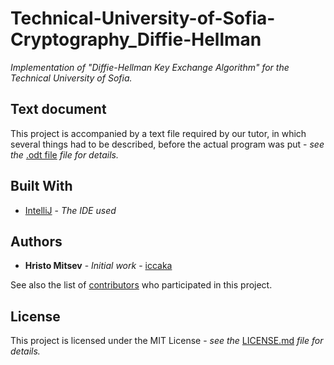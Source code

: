 # Technical-University-of-Sofia-Cryptography_Diffie-Hellman

*Implementation of "Diffie-Hellman Key Exchange Algorithm" for the Technical University of Sofia.*

## Text document

This project is accompanied by a text file required by our tutor, in which several things had to be described, before the actual program was put - *see the* [.odt file](https://github.com/iccaka/Technical-University-of-Sofia-Cryptography_Diffie-Hellman/blob/master/Hristo_Mitsev-Course_Work-Cryptography.odt) *file for details.*

## Built With

* [IntelliJ](https://www.jetbrains.com/idea/) - *The IDE used*

## Authors

* **Hristo Mitsev** - *Initial work* - [iccaka](https://github.com/iccaka)

See also the list of [contributors](https://github.com/iccaka/Technical-University-of-Sofia-Cryptography_Diffie-Hellman/graphs/contributors) who participated in this project.

## License

This project is licensed under the MIT License - *see the* [LICENSE.md](https://github.com/iccaka/Technical-University-of-Sofia-Cryptography_Diffie-Hellman/blob/master/LICENSE.md) *file for details.*
